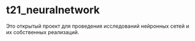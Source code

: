 # t21_neuralnetwork

Это открытый проект для проведения исследований нейронных сетей и их собственных реализаций.
